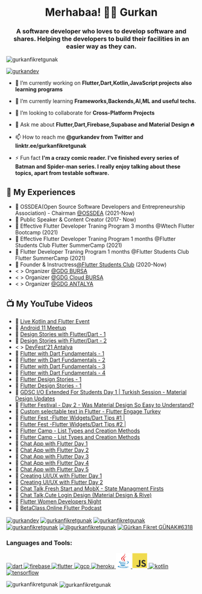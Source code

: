 <h1 align="center">Merhabaa! 👋🏻 Gurkan</h1>
</b>
<h3 align="center">A software developer who loves to develop software and shares. Helping the developers to build their facilities in an easier way as they can.</h3>

<p align="left"> <img src="https://komarev.com/ghpvc/?username=gurkanfikretgunak&label=Profile%20views&color=0e75b6&style=flat" alt="gurkanfikretgunak" /> </p>


<p align="left"> <a href="https://twitter.com/gurkandev" target="blank"><img src="https://img.shields.io/twitter/follow/gurkandev?logo=twitter&style=for-the-badge" alt="gurkandev" /></a> </p>

- 🔭 I’m currently working on **Flutter,Dart,Kotlin,JavaScript projects also learning programs**

- 🌱 I’m currently learning **Frameworks,Backends,AI,ML and useful techs.**

- 👯 I’m looking to collaborate for **Cross-Platform Projects**

- 💬 Ask me about **Flutter,Dart,Firebase,Supabase and Material Design 🔥**

- 📫 How to reach me **@gurkandev from Twitter and linktr.ee/gurkanfikretgunak**

- ⚡ Fun fact **I'm a crazy comic reader. I've finished every series of Batman and Spider-man series. I really enjoy talking about these topics, apart from testable software.**

## 💼 My Experiences

- 💼 OSSDEA(Open Source Software Developers and Entrepreneurship Association) - Chairman [@OSSDEA](https://www.ossdea.org/) (2021-Now)
- 📢 Public Speaker & Content Creator  (2017- Now)
- 💙 Effective Flutter Developer Traning Program 3 months  @Wtech Flutter Bootcamp (2021)
- 💙 Effective Flutter Developer Traning Program 1 months  @Flutter Students Club Flutter SummerCamp (2021)
- 💙 Flutter Developer Traning Program 1 months  @Flutter Students Club Flutter SummerCamp (2021)
- 💙  Founder & Instructress[@Flutter Students Club](https://linktr.ee/flutterstudentsclub) (2020-Now)
- < > Organizer [@GDG BURSA](https://gdg.community.dev/gdg-bursa/)
- < > Organizer [@GDG Cloud BURSA](https://gdg.community.dev/gdg-cloud-bursa-google-developer-groups-cloud-bursa/)
- < > Organizer [@GDG ANTALYA](https://gdg.community.dev/gdg-antalya/)


## 📺 My YouTube Videos 

- 💙 [Live Kotlin and Flutter Event](https://www.youtube.com/watch?v=2kfZRQ8noUo)
- 💚 [Android 11 Meetup](https://www.youtube.com/watch?v=d17fNPvp4FA)
- 💙 [Design Stories with Flutter/Dart - 1 ](https://www.youtube.com/watch?v=FACOlGJNBNY)
- 💙 [Design Stories with Flutter/Dart - 2 ](https://www.youtube.com/watch?v=1SdrcPfUXfY)
- < > [DevFest'21 Antalya](https://www.youtube.com/watch?v=N5oNkZVVAwI)
- 💙 [Flutter with Dart Fundamentals - 1 ](https://www.youtube.com/watch?v=xCaacV25-V4)
- 💙 [Flutter with Dart Fundamentals - 2 ](https://www.youtube.com/watch?v=b31BhW8UikI)
- 💙 [Flutter with Dart Fundamentals - 3 ](https://www.youtube.com/watch?v=2kd1dIJ_Zs0)
- 💙 [Flutter with Dart Fundamentals - 4 ](https://www.youtube.com/watch?v=84u0XmejRbE)
- 💙 [Flutter Design Stories - 1 ](https://www.youtube.com/watch?v=IfE5wxRj0oA)
- 💙 [Flutter Design Stories - 1 ](https://www.youtube.com/watch?v=C6L3-yAjnAg)
- 💙 [GDSC I/O Extended For Students Day 1 | Turkish Session - Material Design Updates ](https://youtu.be/9EQ6_4Pji2g?t=4779)
- 💙 [Flutter Festival - Day 2 - Was Material Design So Easy to Understand? ](https://www.youtube.com/watch?v=gSvPHOy3ra4)
- 💙 [Custom selectable text in Flutter - Flutter Engage Turkey ](https://www.youtube.com/watch?v=aYdFJ8_gQ6A)
- 💙 [Flutter Fest -Flutter Widgets/Dart Tips #1 | ](https://www.youtube.com/watch?v=y7BoUf3wmzE)
- 💙 [Flutter Fest -Flutter Widgets/Dart Tips #2 | ](https://www.youtube.com/watch?v=bZZHw2twQco)
- 💙 [Flutter Camp - List Types and Creation Methods ](https://www.youtube.com/watch?v=shBut7k2c_4)
- 💙 [Flutter Camp - List Types and Creation Methods ](https://www.youtube.com/watch?v=shBut7k2c_4)
- 💙 [Chat App with Flutter  Day 1 ](https://www.youtube.com/watch?v=PvOWGXinlDA)
- 💙 [Chat App with Flutter  Day 2 ](https://www.youtube.com/watch?v=gSoy5qGwg80)
- 💙 [Chat App with Flutter  Day 3 ](https://www.youtube.com/watch?v=uDY6Ld12BpE)
- 💙 [Chat App with Flutter  Day 4 ](https://www.youtube.com/watch?v=WWQAKqCmlw4)
- 💙 [Chat App with Flutter  Day 5 ](https://www.youtube.com/watch?v=VuEwqPLWcnY)
- 💙 [Creating UI/UX with Flutter  Day 1 ](https://www.youtube.com/watch?v=meO9GzMFfDE)
- 💙 [Creating UI/UX with Flutter  Day 2 ](https://www.youtube.com/watch?v=HETixFvib9M)
- 💙 [Chat Talk,Fresh Start and MobX - State Managment Firsts](https://www.youtube.com/watch?v=ni50dfrgpvE)
- 💙 [Chat Talk,Cute Login Design (Material Design & Rive)](https://www.youtube.com/watch?v=Pjc7QV2E0v0)
- 💙 [Flutter Women Developers Night](https://www.youtube.com/watch?v=4crbe2bZFeI)
- 💜 [BetaClass.Online Flutter Podcast](https://www.youtube.com/watch?v=68hR2HpCNdc)


<p align="left">
<a href="https://twitter.com/gurkandev" target="blank"><img align="center" src="https://raw.githubusercontent.com/rahuldkjain/github-profile-readme-generator/master/src/images/icons/Social/twitter.svg" alt="gurkandev" height="30" width="40" /></a>
<a href="https://linkedin.com/in/gurkanfikretgunak" target="blank"><img align="center" src="https://raw.githubusercontent.com/rahuldkjain/github-profile-readme-generator/master/src/images/icons/Social/linked-in-alt.svg" alt="gurkanfikretgunak" height="30" width="40" /></a>
<a href="https://fb.com/gurkanfikretgunak" target="blank"><img align="center" src="https://raw.githubusercontent.com/rahuldkjain/github-profile-readme-generator/master/src/images/icons/Social/facebook.svg" alt="gurkanfikretgunak" height="30" width="40" /></a>
<a href="https://instagram.com/gurkanfikretgunak" target="blank"><img align="center" src="https://raw.githubusercontent.com/rahuldkjain/github-profile-readme-generator/master/src/images/icons/Social/instagram.svg" alt="gurkanfikretgunak" height="30" width="40" /></a>
<a href="https://medium.com/@gurkanfikretgunak" target="blank"><img align="center" src="https://raw.githubusercontent.com/rahuldkjain/github-profile-readme-generator/master/src/images/icons/Social/medium.svg" alt="@gurkanfikretgunak" height="30" width="40" /></a>
<a href="https://discord.gg/Gürkan Fikret GÜNAK#6318" target="blank"><img align="center" src="https://raw.githubusercontent.com/rahuldkjain/github-profile-readme-generator/master/src/images/icons/Social/discord.svg" alt="Gürkan Fikret GÜNAK#6318" height="30" width="40" /></a>
</p>

<h3 align="left">Languages and Tools:</h3>
<p align="left"> <a href="https://dart.dev" target="_blank" rel="noreferrer"> <img src="https://www.vectorlogo.zone/logos/dartlang/dartlang-icon.svg" alt="dart" width="40" height="40"/> </a> <a href="https://firebase.google.com/" target="_blank" rel="noreferrer"> <img src="https://www.vectorlogo.zone/logos/firebase/firebase-icon.svg" alt="firebase" width="40" height="40"/> </a> <a href="https://flutter.dev" target="_blank" rel="noreferrer"> <img src="https://www.vectorlogo.zone/logos/flutterio/flutterio-icon.svg" alt="flutter" width="40" height="40"/> </a> <a href="https://cloud.google.com" target="_blank" rel="noreferrer"> <img src="https://www.vectorlogo.zone/logos/google_cloud/google_cloud-icon.svg" alt="gcp" width="40" height="40"/> </a> <a href="https://heroku.com" target="_blank" rel="noreferrer"> <img src="https://www.vectorlogo.zone/logos/heroku/heroku-icon.svg" alt="heroku" width="40" height="40"/> </a> <a href="https://www.java.com" target="_blank" rel="noreferrer"> <img src="https://raw.githubusercontent.com/devicons/devicon/master/icons/java/java-original.svg" alt="java" width="40" height="40"/> </a> <a href="https://developer.mozilla.org/en-US/docs/Web/JavaScript" target="_blank" rel="noreferrer"> <img src="https://raw.githubusercontent.com/devicons/devicon/master/icons/javascript/javascript-original.svg" alt="javascript" width="40" height="40"/> </a> <a href="https://kotlinlang.org" target="_blank" rel="noreferrer"> <img src="https://www.vectorlogo.zone/logos/kotlinlang/kotlinlang-icon.svg" alt="kotlin" width="40" height="40"/> </a> <a href="https://www.tensorflow.org" target="_blank" rel="noreferrer"> <img src="https://www.vectorlogo.zone/logos/tensorflow/tensorflow-icon.svg" alt="tensorflow" width="40" height="40"/> </a> </p>

<p><img align="left" src="https://github-readme-stats.vercel.app/api/top-langs?username=gurkanfikretgunak&show_icons=true&locale=en&layout=compact" alt="gurkanfikretgunak" /></p>

</b>

<p>&nbsp;<img align="center" src="https://github-readme-stats.vercel.app/api?username=gurkanfikretgunak&show_icons=true&locale=en" alt="gurkanfikretgunak" /></p>
